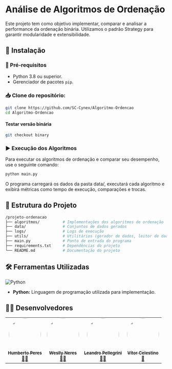 # Análise de Algoritmos de Ordenação

Este projeto tem como objetivo implementar, comparar e analisar a performance da ordenação binária. Utilizamos o padrão Strategy para garantir modularidade e extensibilidade.

## 📌 Instalação

### 🔧 Pré-requisitos
- Python 3.8 ou superior.
- Gerenciador de pacotes `pip`.

### 📥 Clone do repositório:
```bash
git clone https://github.com/SC-Cynex/Algoritmo-Ordencao
cd Algoritmo-Ordencao
```

#### Testar versão binária

```bash
git checkout binary
```

### ▶️ Execução dos Algoritmos
Para executar os algoritmos de ordenação e comparar seu desempenho, use o seguinte comando:

```bash
python main.py
```
O programa carregará os dados da pasta data/, executará cada algoritmo e exibirá métricas como tempo de execução, comparações e trocas.

## 📂 Estrutura do Projeto

```bash
/projeto-ordenacao
├── algoritmos/          # Implementações dos algoritmos de ordenação
├── data/                # Conjuntos de dados gerados
├── logs/                # Logs de execução
├── utils/               # Utilitários (gerador de dados, leitor de dados, logger)
├── main.py              # Ponto de entrada do programa
├── requirements.txt     # Dependências do projeto
└── README.md            # Documentação do projeto
```

## 🛠️ Ferramentas Utilizadas
![Python](https://img.shields.io/badge/python-3670A0?style=for-the-badge&logo=python&logoColor=ffdd54)

- **Python:** Linguagem de programação utilizada para implementação.

## 👨‍💻 Desenvolvedores

<table align="center">
  <tr>
    <td align="center"><a href="https://github.com/humberto-peres"><img style="border-radius: 50%;" src="https://avatars.githubusercontent.com/u/118866895?s=400&u=a12412e21705d58ab604be67c1e1431c80174b64&v=4" width="100px;" alt=""/><br /><sub><b>Humberto Peres</b></sub></a><br /><a href="https://rocketseat.com.br/" title="Rocketseat">👨‍🚀</a></td>
    <td align="center"><a href="https://github.com/WesllyHn"><img style="border-radius: 50%;" src="https://avatars.githubusercontent.com/u/117309594?v=4" width="100px;" alt=""/><br /><sub><b>Weslly Neres</b></sub></a><br /><a href="https://rocketseat.com.br/" title="Rocketseat">👨‍🚀</a></td>
    <td align="center"><a href="https://github.com/Pellegr1n1"><img style="border-radius: 50%;" src="https://avatars.githubusercontent.com/u/119978954?v=4" width="100px;" alt=""/><br /><sub><b>Leandro Pellegrini</b></sub></a><br /><a href="https://rocketseat.com.br/" title="Rocketseat">👨‍🚀</a></td>
    <td align="center"><a href="https://github.com/v0cs"><img style="border-radius: 50%;" src="https://avatars.githubusercontent.com/u/104214178?v=4" width="100px;" alt=""/><br /><sub><b>Vítor Celestino</b></sub></a><br /><a href="https://rocketseat.com.br/" title="Rocketseat">🚀</a></td>
  </tr>
